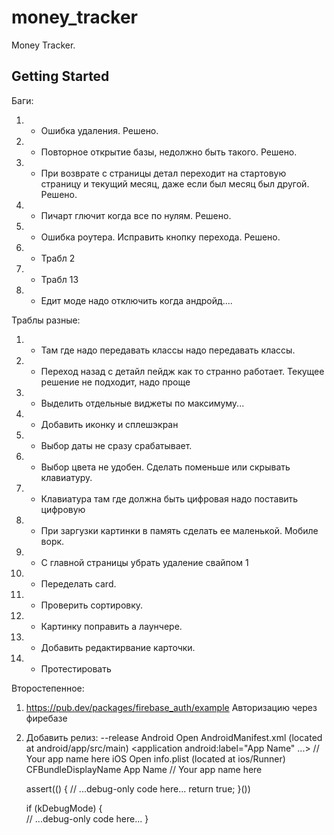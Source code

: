 # money_tracker

Money Tracker.

## Getting Started

Баги:
1. + Ошибка удаления. Решено.
2. + Повторное открытие базы, недолжно быть такого. Решено.
3. + При возврате с страницы детал переходит на стартовую страницу и текущий месяц, даже если был месяц был другой. Решено.
4. + Пичарт глючит когда все по нулям. Решено.
5. + Ошибка роутера. Исправить кнопку перехода. Решено.
6. - Трабл 2
7. - Трабл 13
8. - Едит моде надо отключить когда андройд....


Траблы разные:
1. + Там где надо передавать классы надо передавать классы.
2. - Переход назад с детайл пейдж как то странно работает. Текущее решение не подходит, надо проще
3. + Выделить отдельные виджеты по максимуму...
4. + Добавить иконку и сплешэкран
5. + Выбор даты не сразу срабатывает.
6. + Выбор цвета не удобен. Сделать поменьше или скрывать клавиатуру.
7. + Клавиатура там где должна быть цифровая надо поставить цифровую
8. + При заргузки картинки в память сделать ее маленькой. Мобиле ворк.
9. + С главной страницы убрать удаление свайпом 1
10. + Переделать card.
11. + Проверить сортировку.
12. + Картинку поправить а лаунчере.
13. + Добавить редактирвание карточки.
14. - Протестировать


Второстепенное:
1. https://pub.dev/packages/firebase_auth/example Авторизацию через фиребазе
2. Добавить релиз: --release
   Android
   Open AndroidManifest.xml (located at android/app/src/main)
   <application
   android:label="App Name" ...> // Your app name here
   iOS
   Open info.plist (located at ios/Runner)
   <key>CFBundleDisplayName</key>
   <string>App Name</string> // Your app name here

    assert(() {
        // ...debug-only code here...
        return true;
    }())
    
    if (kDebugMode) {  
        // ...debug-only code here...
    }